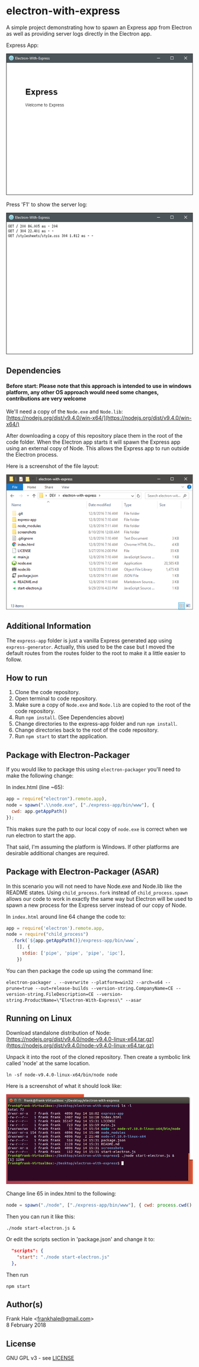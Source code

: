# electron-with-express

A simple project demonstrating how to spawn an Express app from Electron as well
as providing server logs directly in the Electron app.

Express App:

![Express-App](screenshots/express-app.png)

Press 'F1' to show the server log:

![Server-Log](screenshots/server-log.png)

## Dependencies

#### Before start: Please note that this approach is intended to use in windows platform, any other OS approach would need some changes, contributions are very welcome

We'll need a copy of the `Node.exe` and `Node.lib`: [https://nodejs.org/dist/v9.4.0/win-x64/](https://nodejs.org/dist/v9.4.0/win-x64/)

After downloading a copy of this repository place them in the root of the code
folder. When the Electron app starts it will spawn the Express app using an external copy of Node. This allows the Express app to run outside the Electron process.

Here is a screenshot of the file layout:

![File-Layout](screenshots/file-layout.png)

## Additional Information

The `express-app` folder is just a vanilla Express generated app using
`express-generator`. Actually, this used to be the case but I moved the default routes from the routes folder to the root to make it a little easier to follow.

## How to run

1. Clone the code repository.
2. Open terminal to code repository.
3. Make sure a copy of `Node.exe` and `Node.lib` are copied to the root of the
   code repository.
4. Run `npm install`. (See Dependencies above)
5. Change directories to the express-app folder and run `npm install`.
6. Change directories back to the root of the code repository.
7. Run `npm start` to start the application.

## Package with Electron-Packager

If you would like to package this using `electron-packager` you'll need to
make the following change:

In index.html (line ~65):

```javascript
app = require("electron").remote.app),
node = spawn(".\\node.exe", ["./express-app/bin/www"], {
  cwd: app.getAppPath()
});
```

This makes sure the path to our local copy of `node.exe` is correct when we run electron to start the app.

That said, I'm assuming the platform is Windows. If other platforms are desirable additional changes are required.

## Package with Electron-Packager (ASAR)

In this scenario you will not need to have Node.exe and Node.lib like the README states. Using `child_process.fork` instead of `child_process.spawn` allows our code to work in exactly the same way but Electron will be used to spawn a new process for the Express server instead of our copy of Node. 

In `index.html` around line 64 change the code to:

```javascript
app = require('electron').remote.app,
node = require("child_process")
  .fork(`${app.getAppPath()}/express-app/bin/www`,
    [], {
      stdio: ['pipe', 'pipe', 'pipe', 'ipc'],
    })
```

You can then package the code up using the command line:

```
electron-packager . --overwrite --platform=win32 --arch=x64 --prune=true --out=release-builds --version-string.CompanyName=CE --version-string.FileDescription=CE --version-string.ProductName=\"Electron-With-Express\" --asar
```

## Running on Linux

Download standalone distribution of Node:
[https://nodejs.org/dist/v9.4.0/node-v9.4.0-linux-x64.tar.gz](https://nodejs.org/dist/v9.4.0/node-v9.4.0-linux-x64.tar.gz)

Unpack it into the root of the cloned repository. Then create a symbolic link called 'node' at the same location.

```
ln -sf node-v9.4.0-linux-x64/bin/node node
```

Here is a screenshot of what it should look like:

![File-Layout-Linux](screenshots/express-with-electron-linux-folder-structure-screenshot.png)

Change line 65 in index.html to the following:

```javascript
node = spawn("./node", ["./express-app/bin/www"], { cwd: process.cwd() });
```

Then you can run it like this:

```
./node start-electron.js &
```

Or edit the scripts section in 'package.json' and change it to:

```json
  "scripts": {
    "start": "./node start-electron.js"
  },
```

Then run

```
npm start
```

## Author(s)

Frank Hale &lt;frankhale@gmail.com&gt;  
8 February 2018

## License

GNU GPL v3 - see [LICENSE](LICENSE)
